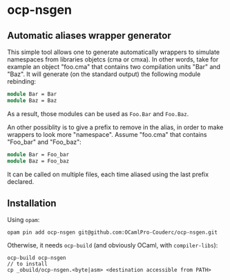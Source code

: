 # ocp-nsgen

## Automatic aliases wrapper generator

This simple tool allows one to generate automatically wrappers to simulate
namespaces from libraries objetcs (cma or cmxa). In other words, take for
example an object "foo.cma" that contains two compilation units "Bar" and "Baz".
It will generate (on the standard output) the following module rebinding:
```ocaml
module Bar = Bar
module Baz = Baz
```
As a result, those modules can be used as ```Foo.Bar``` and ```Foo.Baz```.

An other possiblity is to give a prefix to remove in the alias, in order to make
wrappers to look more "namespace". Assume "foo.cma" that contains "Foo_bar" and
"Foo_baz":
```ocaml
module Bar = Foo_bar
module Baz = Foo_baz
```

It can be called on multiple files, each time aliased using the last prefix
declared.

## Installation

Using ```opam```:
```
opam pin add ocp-nsgen git@github.com:OCamlPro-Couderc/ocp-nsgen.git
```

Otherwise, it needs ```ocp-build``` (and obviously OCaml, with ```compiler-libs```):
```
ocp-build ocp-nsgen
// to install
cp _obuild/ocp-nsgen.<byte|asm> <destination accessible from PATH>
```
